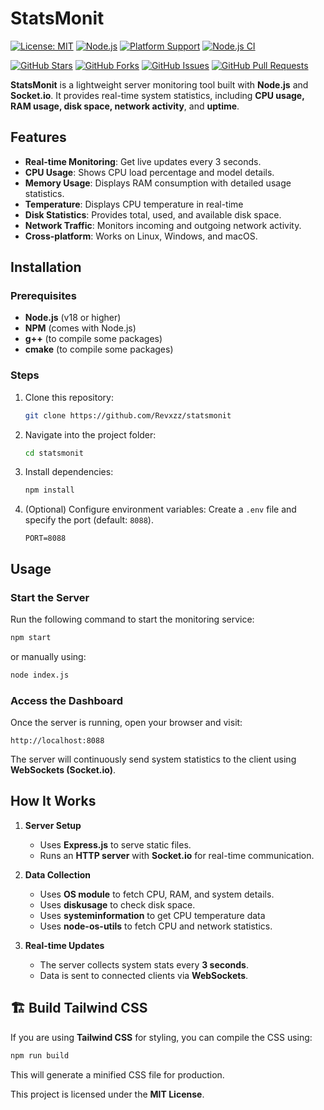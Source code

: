 # StatsMonit

[![License: MIT](https://img.shields.io/github/license/cabrata/statsmonit)](LICENSE)
[![Node.js](https://img.shields.io/badge/Node.js->=18.x-brightgreen.svg)](https://nodejs.org/)
[![Platform Support](https://img.shields.io/badge/platform-linux%20|%20windows%20|%20macos-lightgrey)](#features)
[![Node.js CI](https://github.com/cabrata/statsmonit/actions/workflows/nodejs.yml/badge.svg)](https://github.com/cabrata/statsmonit/actions/workflows/nodejs.yml)

[![GitHub Stars](https://img.shields.io/github/stars/cabrata/statsmonit?style=social)](https://github.com/cabrata/statsmonit/stargazers)
[![GitHub Forks](https://img.shields.io/github/forks/cabrata/statsmonit?style=social)](https://github.com/cabrata/statsmonit/network/members)
[![GitHub Issues](https://img.shields.io/github/issues/cabrata/statsmonit)](https://github.com/cabrata/statsmonit/issues)
[![GitHub Pull Requests](https://img.shields.io/github/issues-pr/cabrata/statsmonit)](https://github.com/cabrata/statsmonit/pulls)

**StatsMonit** is a lightweight server monitoring tool built with **Node.js** and **Socket.io**. It provides real-time system statistics, including **CPU usage, RAM usage, disk space, network activity**, and **uptime**.

## Features

- **Real-time Monitoring**: Get live updates every 3 seconds.
- **CPU Usage**: Shows CPU load percentage and model details.
- **Memory Usage**: Displays RAM consumption with detailed usage statistics.
- **Temperature**: Displays CPU temperature in real-time 
- **Disk Statistics**: Provides total, used, and available disk space.
- **Network Traffic**: Monitors incoming and outgoing network activity.
- **Cross-platform**: Works on Linux, Windows, and macOS.

## Installation

### Prerequisites
- **Node.js** (v18 or higher)
- **NPM** (comes with Node.js)
- **g++** (to compile some packages)
- **cmake** (to compile some packages)

### Steps
1. Clone this repository:
   ```bash
   git clone https://github.com/Revxzz/statsmonit
   ```

2. Navigate into the project folder:

   ```bash
   cd statsmonit
   ```
3. Install dependencies:

   ```bash
   npm install
   ```
4. (Optional) Configure environment variables:
   Create a `.env` file and specify the port (default: `8088`).

   ```env
   PORT=8088
   ```

## Usage

### Start the Server

Run the following command to start the monitoring service:

```bash
npm start
```

or manually using:

```bash
node index.js
```

### Access the Dashboard

Once the server is running, open your browser and visit:

```
http://localhost:8088
```

The server will continuously send system statistics to the client using **WebSockets (Socket.io)**.

## How It Works

1. **Server Setup**

   * Uses **Express.js** to serve static files.
   * Runs an **HTTP server** with **Socket.io** for real-time communication.

2. **Data Collection**

   * Uses **OS module** to fetch CPU, RAM, and system details.
   * Uses **diskusage** to check disk space.
   * Uses **systeminformation** to get CPU temperature data
   * Uses **node-os-utils** to fetch CPU and network statistics.

3. **Real-time Updates**

   * The server collects system stats every **3 seconds**.
   * Data is sent to connected clients via **WebSockets**.

## 🏗 Build Tailwind CSS

If you are using **Tailwind CSS** for styling, you can compile the CSS using:

```bash
npm run build
```

This will generate a minified CSS file for production.


This project is licensed under the **MIT License**.
